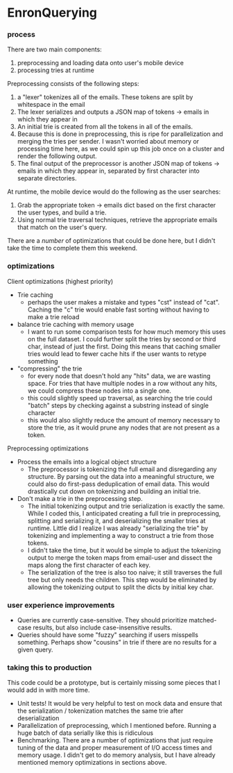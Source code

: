 # EnronQuerying

### process

There are two main components: 
1. preprocessing and loading data onto user's mobile device
2. processing tries at runtime

Preprocessing consists of the following steps:
1. a "lexer" tokenizes all of the emails. These tokens are split by whitespace in the email
2. The lexer serializes and outputs a JSON map of tokens -> emails in which they appear in
3. An initial trie is created from all the tokens in all of the emails.
4. Because this is done in preprocessing, this is ripe for parallelization and merging the tries per sender. I wasn't worried about memory or processing time here, as we could spin up this job once on a cluster and render the following output.
5. The final output of the preprocessor is another JSON map of tokens -> emails in which they appear in, separated by first character into separate directories.

At runtime, the mobile device would do the following as the user searches:
1. Grab the appropriate token -> emails dict based on the first character the user types, and build a trie.
2. Using normal trie traversal techniques, retrieve the appropriate emails that match on the user's query.

There are a *number* of optimizations that could be done here, but I didn't take the time to complete them this weekend.

### optimizations

Client optimizations (highest priority)
* Trie caching
  * perhaps the user makes a mistake and types "cst" instead of "cat". Caching the "c" trie would enable fast sorting without having to make a trie reload
* balance trie caching with memory usage
  * I want to run some comparison tests for how much memory this uses on the full dataset. I could further split the tries by second or third char, instead of just the first. Doing this means that caching smaller tries would lead to fewer cache hits if the user wants to retype something
* "compressing" the trie
  * for every node that doesn't hold any "hits" data, we are wasting space. For tries that have multiple nodes in a row without any hits, we could compress these nodes into a single one.
  * this could slightly speed up traversal, as searching the trie could "batch" steps by checking against a substring instead of single character
  * this would also slightly reduce the amount of memory necessary to store the trie, as it would prune any nodes that are not present as a token.

Preprocessing optimizations
* Process the emails into a logical object structure
  * The preprocessor is tokenizing the full email and disregarding any structure. By parsing out the data into a meaningful structure, we could also do first-pass deduplication of email data. This would drastically cut down on tokenizing and building an initial trie.
* Don't make a trie in the preprocessing step.
  * The initial tokenizing output and trie serialization is exactly the same. While I coded this, I anticipated creating a full trie in preprocessing, splitting and serializing it, and deserializing the smaller tries at runtime. Little did I realize I was already "serializing the trie" by tokenizing and implementing a way to construct a trie from those tokens.
  * I didn't take the time, but it would be simple to adjust the tokenizing output to merge the token maps from email-user and dissect the maps along the first character of each key.
  * The serialization of the tree is also too naive; it still traverses the full tree but only needs the children. This step would be eliminated by allowing the tokenizing output to split the dicts by initial key char.
  
### user experience improvements

* Queries are currently case-sensitive. They should prioritize matched-case results, but also include case-insensitive results.
* Queries should have some "fuzzy" searching if users misspells something. Perhaps show "cousins" in trie if there are no results for a given query.

### taking this to production
This code could be a prototype, but is certainly missing some pieces that I would add in with more time.

* Unit tests! It would be very helpful to test on mock data and ensure that the serialization / tokenization matches the same trie after deserialization
* Parallelization of preprocessing, which I mentioned before. Running a huge batch of data serially like this is ridiculous
* Benchmarking. There are a number of optimizations that just require tuning of the data and proper measurement of I/O access times and memory usage. I didn't get to do memory analysis, but I have already mentioned memory optimizations in sections above.
